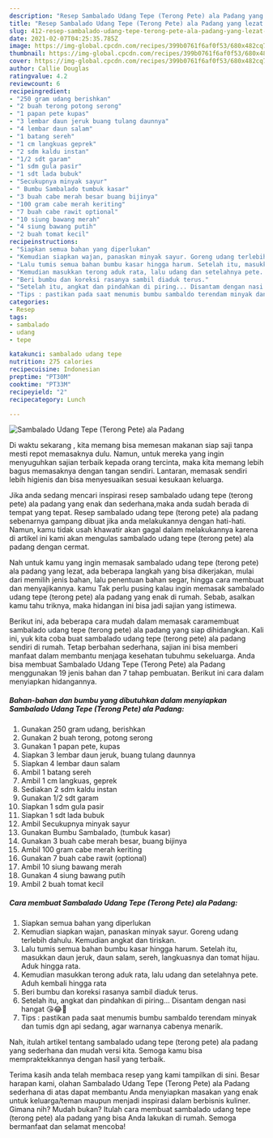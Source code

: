 ```yaml
---
description: "Resep Sambalado Udang Tepe (Terong Pete) ala Padang yang lezat Untuk Jualan"
title: "Resep Sambalado Udang Tepe (Terong Pete) ala Padang yang lezat Untuk Jualan"
slug: 412-resep-sambalado-udang-tepe-terong-pete-ala-padang-yang-lezat-untuk-jualan
date: 2021-02-07T04:25:35.785Z
image: https://img-global.cpcdn.com/recipes/399b0761f6af0f53/680x482cq70/sambalado-udang-tepe-terong-pete-ala-padang-foto-resep-utama.jpg
thumbnail: https://img-global.cpcdn.com/recipes/399b0761f6af0f53/680x482cq70/sambalado-udang-tepe-terong-pete-ala-padang-foto-resep-utama.jpg
cover: https://img-global.cpcdn.com/recipes/399b0761f6af0f53/680x482cq70/sambalado-udang-tepe-terong-pete-ala-padang-foto-resep-utama.jpg
author: Callie Douglas
ratingvalue: 4.2
reviewcount: 6
recipeingredient:
- "250 gram udang berishkan"
- "2 buah terong potong serong"
- "1 papan pete kupas"
- "3 lembar daun jeruk buang tulang daunnya"
- "4 lembar daun salam"
- "1 batang sereh"
- "1 cm langkuas geprek"
- "2 sdm kaldu instan"
- "1/2 sdt garam"
- "1 sdm gula pasir"
- "1 sdt lada bubuk"
- "Secukupnya minyak sayur"
- " Bumbu Sambalado tumbuk kasar"
- "3 buah cabe merah besar buang bijinya"
- "100 gram cabe merah keriting"
- "7 buah cabe rawit optional"
- "10 siung bawang merah"
- "4 siung bawang putih"
- "2 buah tomat kecil"
recipeinstructions:
- "Siapkan semua bahan yang diperlukan"
- "Kemudian siapkan wajan, panaskan minyak sayur. Goreng udang terlebih dahulu. Kemudian angkat dan tiriskan."
- "Lalu tumis semua bahan bumbu kasar hingga harum. Setelah itu, masukkan daun jeruk, daun salam, sereh, langkuasnya dan tomat hijau. Aduk hingga rata."
- "Kemudian masukkan terong aduk rata, lalu udang dan setelahnya pete. Aduh kembali hingga rata"
- "Beri bumbu dan koreksi rasanya sambil diaduk terus."
- "Setelah itu, angkat dan pindahkan di piring... Disantam dengan nasi hangat 😘😂🤤"
- "Tips : pastikan pada saat menumis bumbu sambaldo terendam minyak dan tumis dgn api sedang, agar warnanya cabenya menarik."
categories:
- Resep
tags:
- sambalado
- udang
- tepe

katakunci: sambalado udang tepe 
nutrition: 275 calories
recipecuisine: Indonesian
preptime: "PT30M"
cooktime: "PT33M"
recipeyield: "2"
recipecategory: Lunch

---
```



![Sambalado Udang Tepe (Terong Pete) ala Padang](https://img-global.cpcdn.com/recipes/399b0761f6af0f53/680x482cq70/sambalado-udang-tepe-terong-pete-ala-padang-foto-resep-utama.jpg)

Di waktu  sekarang , kita memang bisa memesan makanan siap saji tanpa mesti repot memasaknya dulu. Namun, untuk mereka yang ingin menyuguhkan sajian terbaik kepada orang tercinta, maka kita memang lebih bagus memasaknya dengan tangan sendiri. Lantaran, memasak sendiri lebih higienis dan bisa menyesuaikan sesuai kesukaan keluarga.

Jika anda sedang mencari inspirasi resep sambalado udang tepe (terong pete) ala padang yang enak dan sederhana,maka anda sudah berada di tempat yang tepat. Resep sambalado udang tepe (terong pete) ala padang  sebenarnya gampang dibuat jika anda melakukannya dengan hati-hati. Namun, kamu tidak usah khawatir akan gagal dalam melakukannya 
karena di artikel ini kami akan mengulas sambalado udang tepe (terong pete) ala padang dengan cermat.  



Nah untuk kamu yang ingin memasak sambalado udang tepe (terong pete) ala padang yang lezat, ada beberapa langkah yang bisa dikerjakan, mulai dari memilih jenis bahan, lalu penentuan bahan segar, hingga cara membuat dan menyajikannya. kamu Tak perlu pusing kalau ingin memasak sambalado udang tepe (terong pete) ala padang yang enak di rumah. Sebab, asalkan kamu  tahu triknya, maka hidangan ini bisa jadi sajian yang istimewa.

Berikut ini, ada beberapa cara mudah dalam memasak caramembuat sambalado udang tepe (terong pete) ala padang yang siap dihidangkan. Kali ini, yuk kita coba buat sambalado udang tepe (terong pete) ala padang sendiri di rumah. Tetap berbahan sederhana, sajian ini bisa memberi manfaat dalam membantu menjaga kesehatan tubuhmu sekeluarga. Anda bisa membuat Sambalado Udang Tepe (Terong Pete) ala Padang menggunakan 19 jenis bahan dan 7 tahap pembuatan. Berikut ini cara dalam menyiapkan hidangannya.

<!--inarticleads1-->

##### Bahan-bahan dan bumbu yang dibutuhkan dalam menyiapkan Sambalado Udang Tepe (Terong Pete) ala Padang:

1. Gunakan 250 gram udang, berishkan
1. Gunakan 2 buah terong, potong serong
1. Gunakan 1 papan pete, kupas
1. Siapkan 3 lembar daun jeruk, buang tulang daunnya
1. Siapkan 4 lembar daun salam
1. Ambil 1 batang sereh
1. Ambil 1 cm langkuas, geprek
1. Sediakan 2 sdm kaldu instan
1. Gunakan 1/2 sdt garam
1. Siapkan 1 sdm gula pasir
1. Siapkan 1 sdt lada bubuk
1. Ambil Secukupnya minyak sayur
1. Gunakan  Bumbu Sambalado, (tumbuk kasar)
1. Gunakan 3 buah cabe merah besar, buang bijinya
1. Ambil 100 gram cabe merah keriting
1. Gunakan 7 buah cabe rawit (optional)
1. Ambil 10 siung bawang merah
1. Gunakan 4 siung bawang putih
1. Ambil 2 buah tomat kecil




<!--inarticleads2-->

##### Cara membuat Sambalado Udang Tepe (Terong Pete) ala Padang:

1. Siapkan semua bahan yang diperlukan
1. Kemudian siapkan wajan, panaskan minyak sayur. Goreng udang terlebih dahulu. Kemudian angkat dan tiriskan.
1. Lalu tumis semua bahan bumbu kasar hingga harum. Setelah itu, masukkan daun jeruk, daun salam, sereh, langkuasnya dan tomat hijau. Aduk hingga rata.
1. Kemudian masukkan terong aduk rata, lalu udang dan setelahnya pete. Aduh kembali hingga rata
1. Beri bumbu dan koreksi rasanya sambil diaduk terus.
1. Setelah itu, angkat dan pindahkan di piring... Disantam dengan nasi hangat 😘😂🤤
1. Tips : pastikan pada saat menumis bumbu sambaldo terendam minyak dan tumis dgn api sedang, agar warnanya cabenya menarik.




Nah, itulah artikel tentang  sambalado udang tepe (terong pete) ala padang  yang sederhana dan mudah versi kita. Semoga kamu bisa mempraktekkannya dengan hasil yang terbaik. 

Terima kasih anda telah membaca resep yang kami tampilkan di sini. Besar harapan kami, olahan  Sambalado Udang Tepe (Terong Pete) ala Padang sederhana di atas dapat membantu Anda menyiapkan masakan yang enak untuk keluarga/teman maupun menjadi inspirasi dalam berbisnis kuliner. Gimana nih? Mudah bukan? Itulah cara membuat sambalado udang tepe (terong pete) ala padang yang bisa Anda lakukan di rumah. Semoga bermanfaat dan selamat mencoba!

